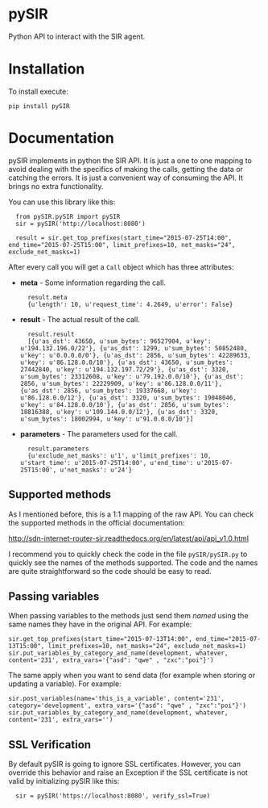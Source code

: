 # pySIR

Python API to interact with the SIR agent.

# Installation

To install execute:

    pip install pySIR

# Documentation

pySIR implements in python the SIR API. It is just a one to one mapping to avoid dealing with the specifics of making the calls, getting the data or catching the errors. It is just a convenient way of consuming the API. It brings no extra functionality.

You can use this library like this:

      from pySIR.pySIR import pySIR
      sir = pySIR('http://localhost:8080')

      result = sir.get_top_prefixes(start_time="2015-07-25T14:00", end_time="2015-07-25T15:00", limit_prefixes=10, net_masks="24", exclude_net_masks=1)

After every call you will get a ```Call``` object which has three attributes:

* **meta** - Some information regarding the call.

        result.meta
        {u'length': 10, u'request_time': 4.2649, u'error': False}

* **result** - The actual result of the call.

        result.result
        [{u'as_dst': 43650, u'sum_bytes': 96527904, u'key': u'194.132.196.0/22'}, {u'as_dst': 1299, u'sum_bytes': 50852480, u'key': u'0.0.0.0/0'}, {u'as_dst': 2856, u'sum_bytes': 42289633, u'key': u'86.128.0.0/10'}, {u'as_dst': 43650, u'sum_bytes': 27442840, u'key': u'194.132.197.72/29'}, {u'as_dst': 3320, u'sum_bytes': 23312608, u'key': u'79.192.0.0/10'}, {u'as_dst': 2856, u'sum_bytes': 22229909, u'key': u'86.128.0.0/11'}, {u'as_dst': 2856, u'sum_bytes': 19337668, u'key': u'86.128.0.0/12'}, {u'as_dst': 3320, u'sum_bytes': 19048046, u'key': u'84.128.0.0/10'}, {u'as_dst': 2856, u'sum_bytes': 18816388, u'key': u'109.144.0.0/12'}, {u'as_dst': 3320, u'sum_bytes': 18002994, u'key': u'91.0.0.0/10'}]

* **parameters** - The parameters used for the call.

        result.parameters
        {u'exclude_net_masks': u'1', u'limit_prefixes': 10, u'start_time': u'2015-07-25T14:00', u'end_time': u'2015-07-25T15:00', u'net_masks': u'24'}

## Supported methods

As I mentioned before, this is a 1:1 mapping of the raw API. You can check the supported methods in the official documentation:

http://sdn-internet-router-sir.readthedocs.org/en/latest/api/api_v1.0.html

I recommend you to quickly check the code in the file ```pySIR/pySIR.py``` to quickly see the names of the methods supported. The code and the names are quite straightforward so the code should be easy to read.

## Passing variables

When passing variables to the methods just send them *named* using the same names they have in the original API. For example:

    sir.get_top_prefixes(start_time="2015-07-13T14:00", end_time="2015-07-13T15:00", limit_prefixes=10, net_masks="24", exclude_net_masks=1)
    sir.put_variables_by_category_and_name(development, whatever, content='231', extra_vars='{"asd": "qwe" , "zxc":"poi"}')

The same apply when you want to send data (for example when storing or updating a variable). For example:

    sir.post_variables(name='this_is_a_variable', content='231', category='development', extra_vars='{"asd": "qwe" , "zxc":"poi"}')
    sir.put_variables_by_category_and_name(development, whatever, content='231', extra_vars='')

## SSL Verification

By default pySIR is going to ignore SSL certificates. However, you can override this behavior and raise an Exception if
the SSL certificate is not valid by initializing pySIR like this:

      sir = pySIR('https://localhost:8080', verify_ssl=True)
